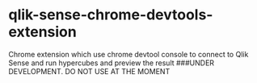 # qlik-sense-chrome-devtools-extension
Chrome extension which use chrome devtool console to connect to Qlik Sense and run hypercubes and preview the result
###UNDER DEVELOPMENT. DO NOT USE AT THE MOMENT
